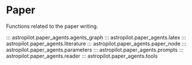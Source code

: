 # Paper

Functions related to the paper writing.

::: astropilot.paper_agents.agents_graph
::: astropilot.paper_agents.latex
::: astropilot.paper_agents.literature
::: astropilot.paper_agents.paper_node
::: astropilot.paper_agents.parameters
::: astropilot.paper_agents.prompts
::: astropilot.paper_agents.reader
::: astropilot.paper_agents.tools

